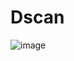 # Dscan
![image](https://user-images.githubusercontent.com/95840323/228497814-08615285-ce4a-4b50-b1e6-c992c763c988.png)
